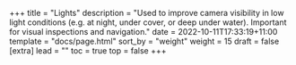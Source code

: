 +++
title = "Lights"
description = "Used to improve camera visibility in low light conditions (e.g. at night, under cover, or deep under water). Important for visual inspections and navigation."
date = 2022-10-11T17:33:19+11:00
template = "docs/page.html"
sort_by = "weight"
weight = 15
draft = false
[extra]
lead = ""
toc = true
top = false
+++